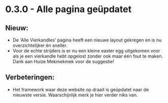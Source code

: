 # 0.3.0 - Alle pagina geüpdatet

## Nieuw:
- De 'Alle Vierkandles' pagina heeft een nieuwe layout gekregen en is nu overzichtelijker én sneller.
- Voor de echte strijders is er nu een kleine easter egg uitgekomen voor als je een vierkandle hebt opgelost zonder ook maar één fout te maken. Dank aan Huize Mekmekmek voor de suggestie!

## Verbeteringen:
- Het framework waar deze website op draait is geüpdatet naar de nieuwste versie. Waarschijnlijk merk je hier verder niks van.
